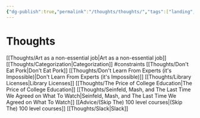 ```yaml
---
{"dg-publish":true,"permalink":"/thoughts/thoughts/","tags":["landing","thoughts","wisdom-of-the-ancients"],"noteIcon":""}
---
```


# Thoughts

[[Thoughts/Art as a non-essential job\|Art as a non-essential job]]
[[Thoughts/Categorization\|Categorization]]
#constraints 
[[Thoughts/Don't Eat Pork\|Don't Eat Pork]]
[[Thoughts/Don't Learn From Experts (it's Impossible)\|Don't Learn From Experts (it's Impossible)]]
[[Thoughts/Library Licenses\|Library Licenses]]
[[Thoughts/The Price of College Education\|The Price of College Education]]
[[Thoughts/Seinfeld, Mash, and The Last Time We Agreed on What To Watch\|Seinfeld, Mash, and The Last Time We Agreed on What To Watch]]
[[Advice/(Skip The) 100 level courses\|(Skip The) 100 level courses]]
[[Thoughts/Slack\|Slack]]
